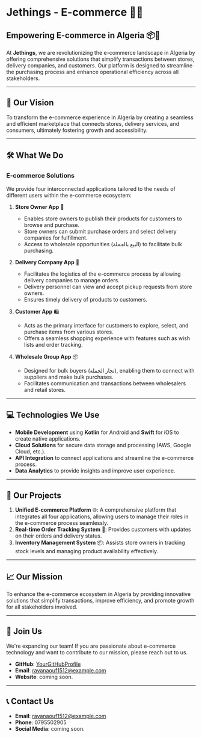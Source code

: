 # **Jethings - E-commerce** 🛒🌐

## **Empowering E-commerce in Algeria** 📦🚀
At **Jethings**, we are revolutionizing the e-commerce landscape in Algeria by offering comprehensive solutions that simplify transactions between stores, delivery companies, and customers. Our platform is designed to streamline the purchasing process and enhance operational efficiency across all stakeholders.

---

## 🌟 **Our Vision**

To transform the e-commerce experience in Algeria by creating a seamless and efficient marketplace that connects stores, delivery services, and consumers, ultimately fostering growth and accessibility.

---

## 🛠️ **What We Do**

### **E-commerce Solutions**
We provide four interconnected applications tailored to the needs of different users within the e-commerce ecosystem:
1. **Store Owner App** 🏪
   - Enables store owners to publish their products for customers to browse and purchase.
   - Store owners can submit purchase orders and select delivery companies for fulfillment.
   - Access to wholesale opportunities (البيع بالجملة) to facilitate bulk purchasing.

2. **Delivery Company App** 🚚
   - Facilitates the logistics of the e-commerce process by allowing delivery companies to manage orders.
   - Delivery personnel can view and accept pickup requests from store owners.
   - Ensures timely delivery of products to customers.

3. **Customer App** 🛍️
   - Acts as the primary interface for customers to explore, select, and purchase items from various stores.
   - Offers a seamless shopping experience with features such as wish lists and order tracking.

4. **Wholesale Group App** 📦
   - Designed for bulk buyers (تجار الجملة), enabling them to connect with suppliers and make bulk purchases.
   - Facilitates communication and transactions between wholesalers and retail stores.


---

## 💻 **Technologies We Use**

- **Mobile Development** using **Kotlin** for Android and **Swift** for iOS to create native applications.
- **Cloud Solutions** for secure data storage and processing (AWS, Google Cloud, etc.).
- **API Integration** to connect applications and streamline the e-commerce process.
- **Data Analytics** to provide insights and improve user experience.


---

## 🚀 **Our Projects**

1. **Unified E-commerce Platform** 🌐: A comprehensive platform that integrates all four applications, allowing users to manage their roles in the e-commerce process seamlessly.
2. **Real-time Order Tracking System** 📱: Provides customers with updates on their orders and delivery status.
3. **Inventory Management System** 📦: Assists store owners in tracking stock levels and managing product availability effectively.

---


## 📈 **Our Mission**
To enhance the e-commerce ecosystem in Algeria by providing innovative solutions that simplify transactions, improve efficiency, and promote growth for all stakeholders involved.

---

## 🤝 **Join Us**
We're expanding our team! If you are passionate about e-commerce technology and want to contribute to our mission, please reach out to us.

- **GitHub**: [YourGitHubProfile](https://github.com/RAYANaouf/)
- **Email**: rayanaouf1512@example.com 
- **Website**: coming soon.


---

## 📞 **Contact Us**
- **Email**: rayanaouf1512@example.com 
- **Phone**: 0795502905
- **Social Media**: coming soon.

